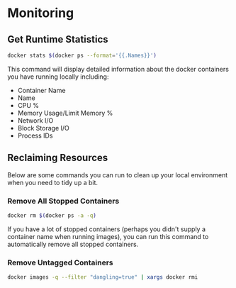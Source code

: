 # Monitoring

## Get Runtime Statistics
``` bash
docker stats $(docker ps --format='{{.Names}}')
```

This command will display detailed information about the docker containers you have running locally including:

* Container Name
* Name
* CPU %
* Memory Usage/Limit Memory %
* Network I/O
* Block Storage I/O
* Process IDs 

## Reclaiming Resources
Below are some commands you can run to clean up your local environment when you need to tidy up a bit.

### Remove All Stopped Containers

```bash
docker rm $(docker ps -a -q)
```

If you have a lot of stopped containers (perhaps you didn't supply a container name when running images), you can run this command to automatically remove all stopped containers.

### Remove Untagged Containers

``` bash
docker images -q --filter "dangling=true" | xargs docker rmi
```